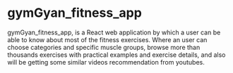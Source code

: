 # gymGyan_fitness_app
gymGyan_fitness_app, is a React web application by which a user can be able to know about most of the fitness exercises. Where an user can choose categories and specific muscle groups, browse more than thousands exercises with practical examples and exercise details, and also will be getting some similar videos recommendation from youtubes.
